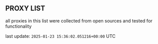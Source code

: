## PROXY LIST

all proxies in this list were collected from open sources and tested for functionality

last update: `2025-01-23 15:36:02.051216+00:00` UTC